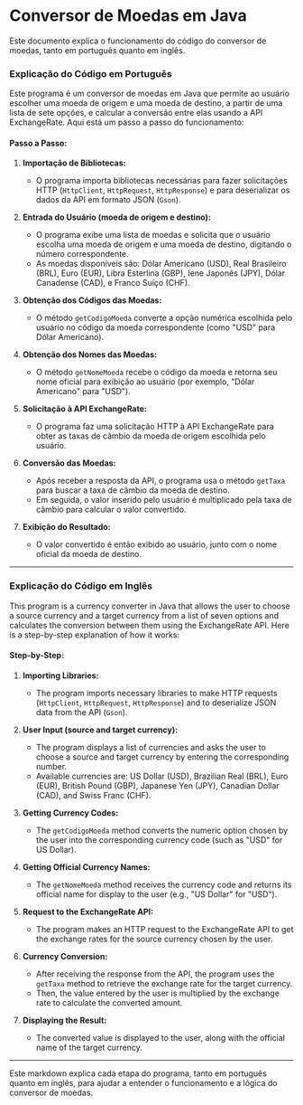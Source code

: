 # Conversor de Moedas em Java

Este documento explica o funcionamento do código do conversor de moedas, tanto em português quanto em inglês.

### Explicação do Código em Português

Este programa é um conversor de moedas em Java que permite ao usuário escolher uma moeda de origem e uma moeda de destino, a partir de uma lista de sete opções, e calcular a conversão entre elas usando a API ExchangeRate. Aqui está um passo a passo do funcionamento:

#### Passo a Passo:
1. **Importação de Bibliotecas:**
   - O programa importa bibliotecas necessárias para fazer solicitações HTTP (`HttpClient`, `HttpRequest`, `HttpResponse`) e para deserializar os dados da API em formato JSON (`Gson`).

2. **Entrada do Usuário (moeda de origem e destino):**
   - O programa exibe uma lista de moedas e solicita que o usuário escolha uma moeda de origem e uma moeda de destino, digitando o número correspondente.
   - As moedas disponíveis são: Dólar Americano (USD), Real Brasileiro (BRL), Euro (EUR), Libra Esterlina (GBP), Iene Japonês (JPY), Dólar Canadense (CAD), e Franco Suíço (CHF).

3. **Obtenção dos Códigos das Moedas:**
   - O método `getCodigoMoeda` converte a opção numérica escolhida pelo usuário no código da moeda correspondente (como "USD" para Dólar Americano).

4. **Obtenção dos Nomes das Moedas:**
   - O método `getNomeMoeda` recebe o código da moeda e retorna seu nome oficial para exibição ao usuário (por exemplo, "Dólar Americano" para "USD").

5. **Solicitação à API ExchangeRate:**
   - O programa faz uma solicitação HTTP à API ExchangeRate para obter as taxas de câmbio da moeda de origem escolhida pelo usuário.

6. **Conversão das Moedas:**
   - Após receber a resposta da API, o programa usa o método `getTaxa` para buscar a taxa de câmbio da moeda de destino.
   - Em seguida, o valor inserido pelo usuário é multiplicado pela taxa de câmbio para calcular o valor convertido.

7. **Exibição do Resultado:**
   - O valor convertido é então exibido ao usuário, junto com o nome oficial da moeda de destino.

---

### Explicação do Código em Inglês

This program is a currency converter in Java that allows the user to choose a source currency and a target currency from a list of seven options and calculates the conversion between them using the ExchangeRate API. Here is a step-by-step explanation of how it works:

#### Step-by-Step:
1. **Importing Libraries:**
   - The program imports necessary libraries to make HTTP requests (`HttpClient`, `HttpRequest`, `HttpResponse`) and to deserialize JSON data from the API (`Gson`).

2. **User Input (source and target currency):**
   - The program displays a list of currencies and asks the user to choose a source and target currency by entering the corresponding number.
   - Available currencies are: US Dollar (USD), Brazilian Real (BRL), Euro (EUR), British Pound (GBP), Japanese Yen (JPY), Canadian Dollar (CAD), and Swiss Franc (CHF).

3. **Getting Currency Codes:**
   - The `getCodigoMoeda` method converts the numeric option chosen by the user into the corresponding currency code (such as "USD" for US Dollar).

4. **Getting Official Currency Names:**
   - The `getNomeMoeda` method receives the currency code and returns its official name for display to the user (e.g., "US Dollar" for "USD").

5. **Request to the ExchangeRate API:**
   - The program makes an HTTP request to the ExchangeRate API to get the exchange rates for the source currency chosen by the user.

6. **Currency Conversion:**
   - After receiving the response from the API, the program uses the `getTaxa` method to retrieve the exchange rate for the target currency.
   - Then, the value entered by the user is multiplied by the exchange rate to calculate the converted amount.

7. **Displaying the Result:**
   - The converted value is displayed to the user, along with the official name of the target currency.

---

Este markdown explica cada etapa do programa, tanto em português quanto em inglês, para ajudar a entender o funcionamento e a lógica do conversor de moedas.
